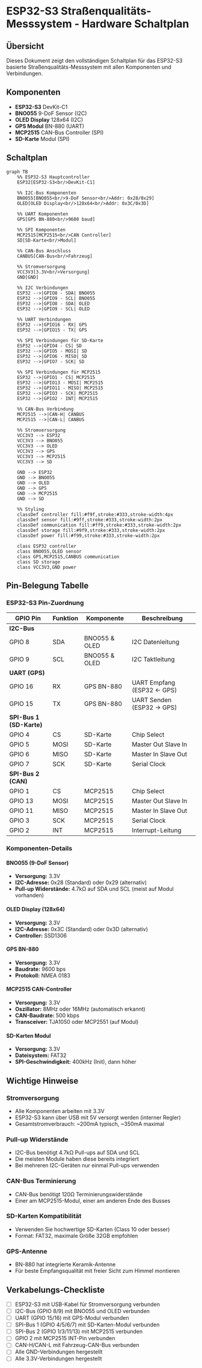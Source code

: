  # ESP32-S3 Straßenqualitäts-Messsystem - Hardware Schaltplan

## Übersicht
Dieses Dokument zeigt den vollständigen Schaltplan für das ESP32-S3 basierte Straßenqualitäts-Messsystem mit allen Komponenten und Verbindungen.

## Komponenten
- **ESP32-S3** DevKit-C1
- **BNO055** 9-DoF Sensor (I2C)
- **OLED Display** 128x64 (I2C)
- **GPS Modul** BN-880 (UART)
- **MCP2515** CAN-Bus Controller (SPI)
- **SD-Karte** Modul (SPI)

## Schaltplan

```mermaid
graph TB
    %% ESP32-S3 Hauptcontroller
    ESP32[ESP32-S3<br/>DevKit-C1] 
    
    %% I2C-Bus Komponenten
    BNO055[BNO055<br/>9-DoF Sensor<br/>Addr: 0x28/0x29]
    OLED[OLED Display<br/>128x64<br/>Addr: 0x3C/0x3D]
    
    %% UART Komponenten
    GPS[GPS BN-880<br/>9600 baud]
    
    %% SPI Komponenten  
    MCP2515[MCP2515<br/>CAN Controller]
    SD[SD-Karte<br/>Modul]
    
    %% CAN-Bus Anschluss
    CANBUS[CAN-Bus<br/>Fahrzeug]
    
    %% Stromversorgung
    VCC3V3[3.3V<br/>Versorgung]
    GND[GND]
    
    %% I2C Verbindungen
    ESP32 -->|GPIO8 - SDA| BNO055
    ESP32 -->|GPIO9 - SCL| BNO055
    ESP32 -->|GPIO8 - SDA| OLED
    ESP32 -->|GPIO9 - SCL| OLED
    
    %% UART Verbindungen
    ESP32 -->|GPIO16 - RX| GPS
    ESP32 -->|GPIO15 - TX| GPS
    
    %% SPI Verbindungen für SD-Karte
    ESP32 -->|GPIO4 - CS| SD
    ESP32 -->|GPIO5 - MOSI| SD
    ESP32 -->|GPIO6 - MISO| SD
    ESP32 -->|GPIO7 - SCK| SD
    
    %% SPI Verbindungen für MCP2515
    ESP32 -->|GPIO1 - CS| MCP2515
    ESP32 -->|GPIO13 - MOSI| MCP2515
    ESP32 -->|GPIO11 - MISO| MCP2515
    ESP32 -->|GPIO3 - SCK| MCP2515
    ESP32 -->|GPIO2 - INT| MCP2515
    
    %% CAN-Bus Verbindung
    MCP2515 -->|CAN-H| CANBUS
    MCP2515 -->|CAN-L| CANBUS
    
    %% Stromversorgung
    VCC3V3 --> ESP32
    VCC3V3 --> BNO055
    VCC3V3 --> OLED
    VCC3V3 --> GPS
    VCC3V3 --> MCP2515
    VCC3V3 --> SD
    
    GND --> ESP32
    GND --> BNO055
    GND --> OLED
    GND --> GPS
    GND --> MCP2515
    GND --> SD
    
    %% Styling
    classDef controller fill:#f9f,stroke:#333,stroke-width:4px
    classDef sensor fill:#9ff,stroke:#333,stroke-width:2px
    classDef communication fill:#ff9,stroke:#333,stroke-width:2px
    classDef storage fill:#9f9,stroke:#333,stroke-width:2px
    classDef power fill:#f99,stroke:#333,stroke-width:2px
    
    class ESP32 controller
    class BNO055,OLED sensor
    class GPS,MCP2515,CANBUS communication
    class SD storage
    class VCC3V3,GND power
```

## Pin-Belegung Tabelle

### ESP32-S3 Pin-Zuordnung

| GPIO Pin | Funktion | Komponente | Beschreibung |
|----------|----------|------------|--------------|
| **I2C-Bus** |
| GPIO 8   | SDA      | BNO055 & OLED | I2C Datenleitung |
| GPIO 9   | SCL      | BNO055 & OLED | I2C Taktleitung |
| **UART (GPS)** |
| GPIO 16  | RX       | GPS BN-880 | UART Empfang (ESP32 ← GPS) |
| GPIO 15  | TX       | GPS BN-880 | UART Senden (ESP32 → GPS) |
| **SPI-Bus 1 (SD-Karte)** |
| GPIO 4   | CS       | SD-Karte | Chip Select |
| GPIO 5   | MOSI     | SD-Karte | Master Out Slave In |
| GPIO 6   | MISO     | SD-Karte | Master In Slave Out |
| GPIO 7   | SCK      | SD-Karte | Serial Clock |
| **SPI-Bus 2 (CAN)** |
| GPIO 1   | CS       | MCP2515 | Chip Select |
| GPIO 13  | MOSI     | MCP2515 | Master Out Slave In |
| GPIO 11  | MISO     | MCP2515 | Master In Slave Out |
| GPIO 3   | SCK      | MCP2515 | Serial Clock |
| GPIO 2   | INT      | MCP2515 | Interrupt-Leitung |

### Komponenten-Details

#### BNO055 (9-DoF Sensor)
- **Versorgung:** 3.3V
- **I2C-Adresse:** 0x28 (Standard) oder 0x29 (alternativ)
- **Pull-up Widerstände:** 4.7kΩ auf SDA und SCL (meist auf Modul vorhanden)

#### OLED Display (128x64)
- **Versorgung:** 3.3V
- **I2C-Adresse:** 0x3C (Standard) oder 0x3D (alternativ)
- **Controller:** SSD1306

#### GPS BN-880
- **Versorgung:** 3.3V
- **Baudrate:** 9600 bps
- **Protokoll:** NMEA 0183

#### MCP2515 CAN-Controller
- **Versorgung:** 3.3V
- **Oszillator:** 8MHz oder 16MHz (automatisch erkannt)
- **CAN-Baudrate:** 500 kbps
- **Transceiver:** TJA1050 oder MCP2551 (auf Modul)

#### SD-Karten Modul
- **Versorgung:** 3.3V
- **Dateisystem:** FAT32
- **SPI-Geschwindigkeit:** 400kHz (Init), dann höher

## Wichtige Hinweise

### Stromversorgung
- Alle Komponenten arbeiten mit 3.3V
- ESP32-S3 kann über USB mit 5V versorgt werden (interner Regler)
- Gesamtstromverbrauch: ~200mA typisch, ~350mA maximal

### Pull-up Widerstände
- I2C-Bus benötigt 4.7kΩ Pull-ups auf SDA und SCL
- Die meisten Module haben diese bereits integriert
- Bei mehreren I2C-Geräten nur einmal Pull-ups verwenden

### CAN-Bus Terminierung
- CAN-Bus benötigt 120Ω Terminierungswiderstände
- Einer am MCP2515-Modul, einer am anderen Ende des Busses

### SD-Karten Kompatibilität
- Verwenden Sie hochwertige SD-Karten (Class 10 oder besser)
- Format: FAT32, maximale Größe 32GB empfohlen

### GPS-Antenne
- BN-880 hat integrierte Keramik-Antenne
- Für beste Empfangsqualität mit freier Sicht zum Himmel montieren

## Verkabelungs-Checkliste

- [ ] ESP32-S3 mit USB-Kabel für Stromversorgung verbunden
- [ ] I2C-Bus (GPIO 8/9) mit BNO055 und OLED verbunden
- [ ] UART (GPIO 15/16) mit GPS-Modul verbunden
- [ ] SPI-Bus 1 (GPIO 4/5/6/7) mit SD-Karten-Modul verbunden
- [ ] SPI-Bus 2 (GPIO 1/3/11/13) mit MCP2515 verbunden
- [ ] GPIO 2 mit MCP2515 INT-Pin verbunden
- [ ] CAN-H/CAN-L mit Fahrzeug-CAN-Bus verbunden
- [ ] Alle GND-Verbindungen hergestellt
- [ ] Alle 3.3V-Verbindungen hergestellt